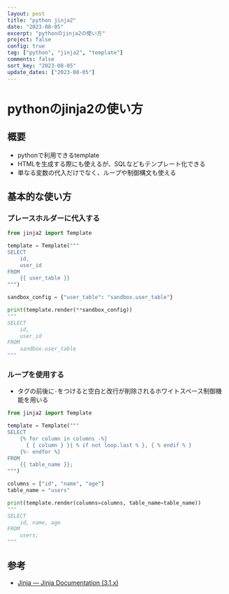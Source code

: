```yaml
---
layout: post
title: "python jinja2"
date: "2023-08-05"
excerpt: "pythonのjinja2の使い方"
project: false
config: true
tag: ["python", "jinja2", "template"]
comments: false
sort_key: "2023-08-05"
update_dates: ["2023-08-05"]
---
```


# pythonのjinja2の使い方

## 概要
 - pythonで利用できるtemplate
 - HTMLを生成する際にも使えるが、SQLなどもテンプレート化できる
 - 単なる変数の代入だけでなく、ループや制御構文も使える

## 基本的な使い方

### プレースホルダーに代入する

```python
from jinja2 import Template

template = Template("""
SELECT
    id,
    user_id
FROM
    {{ user_table }}
""")

sandbox_config = {"user_table": "sandbox.user_table"}

print(template.render(**sandbox_config))
"""
SELECT
    id,
    user_id
FROM
    sandbox.user_table
"""
```

### ループを使用する
 - タグの前後に`-`をつけると空白と改行が削除されるホワイトスペース制御機能を用いる

```python
from jinja2 import Template

template = Template("""
SELECT
    {% for column in columns -%}
      { { column } }{ % if not loop.last % }, { % endif % }
    {%- endfor %}
FROM
    {{ table_name }};
""")

columns = ["id", "name", "age"]
table_name = "users"

print(template.render(columns=columns, table_name=table_name))
"""
SELECT
    id, name, age
FROM
    users;
"""
```

## 参考
 - [Jinja — Jinja Documentation (3.1.x)](https://jinja.palletsprojects.com/en/3.1.x/)
